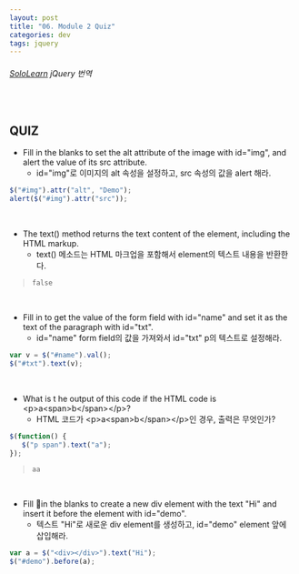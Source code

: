 ```yaml
---
layout: post
title: "06. Module 2 Quiz"
categories: dev
tags: jquery
---
```


###### [SoloLearn](https://www.sololearn.com/) jQuery 번역

<br>

## QUIZ

- Fill in the blanks to set the alt attribute of the image with id="img", and alert the value of its src attribute.
  - id="img"로 이미지의 alt 속성을 설정하고, src 속성의 값을 alert 해라.

```js
$("#img").attr("alt", "Demo");
alert($("#img").attr("src"));
```

<br>

- The text() method returns the text content of the element, including the HTML markup.
  - text() 메소드는 HTML 마크업을 포함해서 element의 텍스트 내용을 반환한다.

> `false`

<br>

- Fill in to get the value of the form field with id="name" and set it as the text of the paragraph with id="txt".
  - id="name" form field의 값을 가져와서 id="txt" p의 텍스트로 설정해라.

```js
var v = $("#name").val();
$("#txt").text(v);
```

<br>

- What is t he output of this code if the HTML code is \<p>a\<span>b\</span>\</p>?
  - HTML 코드가 \<p>a\<span>b\</span>\</p>인 경우, 출력은 무엇인가?

```js
$(function() {
   $("p span").text("a");
});
```

> `aa`

<br>

- Fill in the blanks to create a new div element with the text "Hi" and insert it before the element with id="demo".
  - 텍스트 "Hi"로 새로운 div element를 생성하고, id="demo" element 앞에 삽입해라.

```js
var a = $("<div></div>").text("Hi");
$("#demo").before(a);
```

<br>
